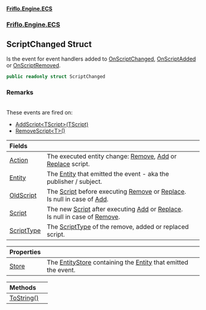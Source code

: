 #### [Friflo.Engine.ECS](index.md 'index')
### [Friflo.Engine.ECS](Friflo.Engine.ECS.md 'Friflo.Engine.ECS')

## ScriptChanged Struct

Is the event for event handlers added to [OnScriptChanged](Entity.OnScriptChanged.md 'Friflo.Engine.ECS.Entity.OnScriptChanged'),
[OnScriptAdded](EntityStore.OnScriptAdded.md 'Friflo.Engine.ECS.EntityStore.OnScriptAdded') or [OnScriptRemoved](EntityStore.OnScriptRemoved.md 'Friflo.Engine.ECS.EntityStore.OnScriptRemoved').

```csharp
public readonly struct ScriptChanged
```

### Remarks
<br/>
            These events are fired on:
            
- [AddScript&lt;TScript&gt;(TScript)](Entity.AddScript_TScript_(TScript).md 'Friflo.Engine.ECS.Entity.AddScript<TScript>(TScript)')
- [RemoveScript&lt;T&gt;()](Entity.RemoveScript_T_().md 'Friflo.Engine.ECS.Entity.RemoveScript<T>()')

| Fields | |
| :--- | :--- |
| [Action](ScriptChanged.Action.md 'Friflo.Engine.ECS.ScriptChanged.Action') | The executed entity change: [Remove](ScriptChangedAction.md#Friflo.Engine.ECS.ScriptChangedAction.Remove 'Friflo.Engine.ECS.ScriptChangedAction.Remove'),             [Add](ScriptChangedAction.md#Friflo.Engine.ECS.ScriptChangedAction.Add 'Friflo.Engine.ECS.ScriptChangedAction.Add') or [Replace](ScriptChangedAction.md#Friflo.Engine.ECS.ScriptChangedAction.Replace 'Friflo.Engine.ECS.ScriptChangedAction.Replace') script. |
| [Entity](ScriptChanged.Entity.md 'Friflo.Engine.ECS.ScriptChanged.Entity') | The [Entity](ScriptChanged.Entity.md 'Friflo.Engine.ECS.ScriptChanged.Entity') that emitted the event - aka the publisher / subject. |
| [OldScript](ScriptChanged.OldScript.md 'Friflo.Engine.ECS.ScriptChanged.OldScript') | The [Script](Script.md 'Friflo.Engine.ECS.Script') before executing [Remove](ScriptChangedAction.md#Friflo.Engine.ECS.ScriptChangedAction.Remove 'Friflo.Engine.ECS.ScriptChangedAction.Remove') or [Replace](ScriptChangedAction.md#Friflo.Engine.ECS.ScriptChangedAction.Replace 'Friflo.Engine.ECS.ScriptChangedAction.Replace').<br/> Is null in case of [Add](ScriptChangedAction.md#Friflo.Engine.ECS.ScriptChangedAction.Add 'Friflo.Engine.ECS.ScriptChangedAction.Add'). |
| [Script](ScriptChanged.Script.md 'Friflo.Engine.ECS.ScriptChanged.Script') | The new [Script](Script.md 'Friflo.Engine.ECS.Script') after executing [Add](ScriptChangedAction.md#Friflo.Engine.ECS.ScriptChangedAction.Add 'Friflo.Engine.ECS.ScriptChangedAction.Add') or [Replace](ScriptChangedAction.md#Friflo.Engine.ECS.ScriptChangedAction.Replace 'Friflo.Engine.ECS.ScriptChangedAction.Replace').<br/> Is null in case of [Remove](ScriptChangedAction.md#Friflo.Engine.ECS.ScriptChangedAction.Remove 'Friflo.Engine.ECS.ScriptChangedAction.Remove'). |
| [ScriptType](ScriptChanged.ScriptType.md 'Friflo.Engine.ECS.ScriptChanged.ScriptType') | The [ScriptType](ScriptType.md 'Friflo.Engine.ECS.ScriptType') of the remove, added or replaced script. |

| Properties | |
| :--- | :--- |
| [Store](ScriptChanged.Store.md 'Friflo.Engine.ECS.ScriptChanged.Store') | The [EntityStore](EntityStore.md 'Friflo.Engine.ECS.EntityStore') containing the [Entity](ScriptChanged.Entity.md 'Friflo.Engine.ECS.ScriptChanged.Entity') that emitted the event. |

| Methods | |
| :--- | :--- |
| [ToString()](ScriptChanged.ToString().md 'Friflo.Engine.ECS.ScriptChanged.ToString()') | |
